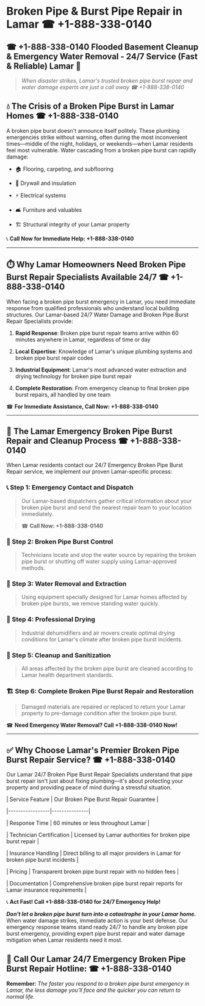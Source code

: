 # Broken Pipe & Burst Pipe Repair in Lamar ☎ +1-888-338-0140  
## ☎ +1-888-338-0140 Flooded Basement Cleanup & Emergency Water Removal - 24/7 Service (Fast & Reliable) Lamar 🚨  

> *When disaster strikes, Lamar's trusted broken pipe burst repair and water damage experts are just a call away ☎ +1-888-338-0140*  

## 💧 The Crisis of a Broken Pipe Burst in Lamar Homes ☎ +1-888-338-0140  

A broken pipe burst doesn't announce itself politely. These plumbing emergencies strike without warning, often during the most inconvenient times—middle of the night, holidays, or weekends—when Lamar residents feel most vulnerable. Water cascading from a broken pipe burst can rapidly damage:  

* 🏠 Flooring, carpeting, and subflooring  
* 🧱 Drywall and insulation  
* ⚡ Electrical systems  
* 🛋️ Furniture and valuables  
* 🏗️ Structural integrity of your Lamar property  

📞 **Call Now for Immediate Help: +1-888-338-0140**  

---  

## ⏱️ Why Lamar Homeowners Need Broken Pipe Burst Repair Specialists Available 24/7 ☎ +1-888-338-0140  

When facing a broken pipe burst emergency in Lamar, you need immediate response from qualified professionals who understand local building structures. Our Lamar-based 24/7 Water Damage and Broken Pipe Burst Repair Specialists provide:  

1. **Rapid Response**: Broken pipe burst repair teams arrive within 60 minutes anywhere in Lamar, regardless of time or day  
2. **Local Expertise**: Knowledge of Lamar's unique plumbing systems and broken pipe burst repair codes  
3. **Industrial Equipment**: Lamar's most advanced water extraction and drying technology for broken pipe burst repair  
4. **Complete Restoration**: From emergency cleanup to final broken pipe burst repairs, all handled by one team  

☎ **For Immediate Assistance, Call Now: +1-888-338-0140**  

---  

## 🔧 The Lamar Emergency Broken Pipe Burst Repair and Cleanup Process ☎ +1-888-338-0140  

When Lamar residents contact our 24/7 Emergency Broken Pipe Burst Repair service, we implement our proven Lamar-specific process:  

### 📞 Step 1: Emergency Contact and Dispatch  
> Our Lamar-based dispatchers gather critical information about your broken pipe burst and send the nearest repair team to your location immediately.  
> ☎ **Call Now: +1-888-338-0140**  

### 🚿 Step 2: Broken Pipe Burst Control  
> Technicians locate and stop the water source by repairing the broken pipe burst or shutting off water supply using Lamar-approved methods.  

### 🌊 Step 3: Water Removal and Extraction  
> Using equipment specially designed for Lamar homes affected by broken pipe bursts, we remove standing water quickly.  

### 💨 Step 4: Professional Drying  
> Industrial dehumidifiers and air movers create optimal drying conditions for Lamar's climate after broken pipe burst incidents.  

### 🧼 Step 5: Cleanup and Sanitization  
> All areas affected by the broken pipe burst are cleaned according to Lamar health department standards.  

### 🏗️ Step 6: Complete Broken Pipe Burst Repair and Restoration  
> Damaged materials are repaired or replaced to return your Lamar property to pre-damage condition after the broken pipe burst.  

☎ **Need Emergency Water Removal? Call +1-888-338-0140 Now!**  

---  

## ✅ Why Choose Lamar's Premier Broken Pipe Burst Repair Service? ☎ +1-888-338-0140  

Our Lamar 24/7 Broken Pipe Burst Repair Specialists understand that pipe burst repair isn't just about fixing plumbing—it's about protecting your property and providing peace of mind during a stressful situation.  

| Service Feature | Our Broken Pipe Burst Repair Guarantee |  
|-----------------|---------------|  
| Response Time | 60 minutes or less throughout Lamar |  
| Technician Certification | Licensed by Lamar authorities for broken pipe burst repair |  
| Insurance Handling | Direct billing to all major providers in Lamar for broken pipe burst incidents |  
| Pricing | Transparent broken pipe burst repair with no hidden fees |  
| Documentation | Comprehensive broken pipe burst repair reports for Lamar insurance requirements |  

📞 **Act Fast! Call +1-888-338-0140 for 24/7 Emergency Help!**  

***Don't let a broken pipe burst turn into a catastrophe in your Lamar home.*** When water damage strikes, immediate action is your best defense. Our emergency response teams stand ready 24/7 to handle any broken pipe burst emergency, providing expert pipe burst repair and water damage mitigation when Lamar residents need it most.  

## 📱 Call Our Lamar 24/7 Emergency Broken Pipe Burst Repair Hotline: ☎ +1-888-338-0140  

**Remember**: *The faster you respond to a broken pipe burst emergency in Lamar, the less damage you'll face and the quicker you can return to normal life.*